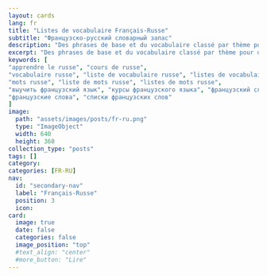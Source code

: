```yaml
---
layout: cards
lang: fr
title: "Listes de vocabulaire Français-Russe"
subtitle: "Французско-русский словарный запас"
description: "Des phrases de base et du vocabulaire classé par thème pour débuter en Russe."
excerpt: "Des phrases de base et du vocabulaire classé par thème pour débuter en Russe."
keywords: [
"apprendre le russe", "cours de russe",
"vocabulaire russe", "liste de vocabulaire russe", "listes de vocabulaire russe",
"mots russe", "liste de mots russe", "listes de mots russe",
"выучить французский язык", "курсы французского языка", "французский словарь", "Список французского словаря",
"французские слова", "списки французских слов"
]
image:
  path: "assets/images/posts/fr-ru.png"
  type: "ImageObject"
  width: 640
  height: 360
collection_type: "posts"
tags: []
category:
categories: [FR-RU]
nav:
  id: "secondary-nav"
  label: "Français-Russe"
  position: 3
  icon:
card:
  image: true
  date: false
  categories: false
  image_position: "top"
  #text_align: "center"
  #more_button: "Lire"
---
```


